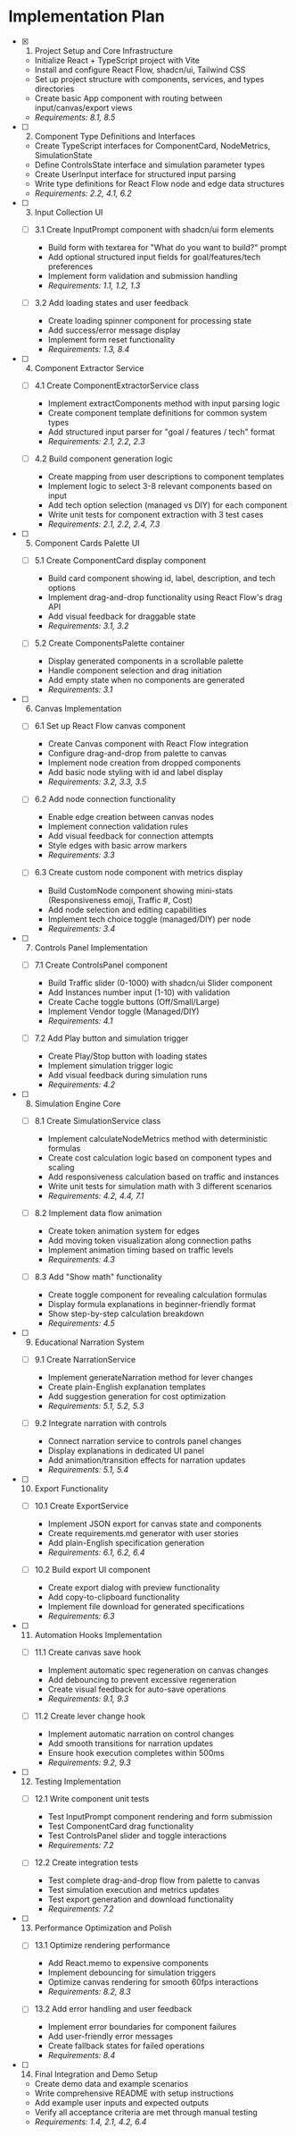 # Implementation Plan

- [x] 1. Project Setup and Core Infrastructure
  - Initialize React + TypeScript project with Vite
  - Install and configure React Flow, shadcn/ui, Tailwind CSS
  - Set up project structure with components, services, and types directories
  - Create basic App component with routing between input/canvas/export views
  - _Requirements: 8.1, 8.5_

- [ ] 2. Component Type Definitions and Interfaces
  - Create TypeScript interfaces for ComponentCard, NodeMetrics, SimulationState
  - Define ControlsState interface and simulation parameter types
  - Create UserInput interface for structured input parsing
  - Write type definitions for React Flow node and edge data structures
  - _Requirements: 2.2, 4.1, 6.2_

- [ ] 3. Input Collection UI
  - [ ] 3.1 Create InputPrompt component with shadcn/ui form elements
    - Build form with textarea for "What do you want to build?" prompt
    - Add optional structured input fields for goal/features/tech preferences
    - Implement form validation and submission handling
    - _Requirements: 1.1, 1.2, 1.3_

  - [ ] 3.2 Add loading states and user feedback
    - Create loading spinner component for processing state
    - Add success/error message display
    - Implement form reset functionality
    - _Requirements: 1.3, 8.4_

- [ ] 4. Component Extractor Service
  - [ ] 4.1 Create ComponentExtractorService class
    - Implement extractComponents method with input parsing logic
    - Create component template definitions for common system types
    - Add structured input parser for "goal / features / tech" format
    - _Requirements: 2.1, 2.2, 2.3_

  - [ ] 4.2 Build component generation logic
    - Create mapping from user descriptions to component templates
    - Implement logic to select 3-8 relevant components based on input
    - Add tech option selection (managed vs DIY) for each component
    - Write unit tests for component extraction with 3 test cases
    - _Requirements: 2.1, 2.2, 2.4, 7.3_

- [ ] 5. Component Cards Palette UI
  - [ ] 5.1 Create ComponentCard display component
    - Build card component showing id, label, description, and tech options
    - Implement drag-and-drop functionality using React Flow's drag API
    - Add visual feedback for draggable state
    - _Requirements: 3.1, 3.2_

  - [ ] 5.2 Create ComponentsPalette container
    - Display generated components in a scrollable palette
    - Handle component selection and drag initiation
    - Add empty state when no components are generated
    - _Requirements: 3.1_

- [ ] 6. Canvas Implementation
  - [ ] 6.1 Set up React Flow canvas component
    - Create Canvas component with React Flow integration
    - Configure drag-and-drop from palette to canvas
    - Implement node creation from dropped components
    - Add basic node styling with id and label display
    - _Requirements: 3.2, 3.3, 3.5_

  - [ ] 6.2 Add node connection functionality
    - Enable edge creation between canvas nodes
    - Implement connection validation rules
    - Add visual feedback for connection attempts
    - Style edges with basic arrow markers
    - _Requirements: 3.3_

  - [ ] 6.3 Create custom node component with metrics display
    - Build CustomNode component showing mini-stats (Responsiveness emoji, Traffic #, Cost)
    - Add node selection and editing capabilities
    - Implement tech choice toggle (managed/DIY) per node
    - _Requirements: 3.4_

- [ ] 7. Controls Panel Implementation
  - [ ] 7.1 Create ControlsPanel component
    - Build Traffic slider (0-1000) with shadcn/ui Slider component
    - Add Instances number input (1-10) with validation
    - Create Cache toggle buttons (Off/Small/Large)
    - Implement Vendor toggle (Managed/DIY)
    - _Requirements: 4.1_

  - [ ] 7.2 Add Play button and simulation trigger
    - Create Play/Stop button with loading states
    - Implement simulation trigger logic
    - Add visual feedback during simulation runs
    - _Requirements: 4.2_

- [ ] 8. Simulation Engine Core
  - [ ] 8.1 Create SimulationService class
    - Implement calculateNodeMetrics method with deterministic formulas
    - Create cost calculation logic based on component types and scaling
    - Add responsiveness calculation based on traffic and instances
    - Write unit tests for simulation math with 3 different scenarios
    - _Requirements: 4.2, 4.4, 7.1_

  - [ ] 8.2 Implement data flow animation
    - Create token animation system for edges
    - Add moving token visualization along connection paths
    - Implement animation timing based on traffic levels
    - _Requirements: 4.3_

  - [ ] 8.3 Add "Show math" functionality
    - Create toggle component for revealing calculation formulas
    - Display formula explanations in beginner-friendly format
    - Show step-by-step calculation breakdown
    - _Requirements: 4.5_

- [ ] 9. Educational Narration System
  - [ ] 9.1 Create NarrationService
    - Implement generateNarration method for lever changes
    - Create plain-English explanation templates
    - Add suggestion generation for cost optimization
    - _Requirements: 5.1, 5.2, 5.3_

  - [ ] 9.2 Integrate narration with controls
    - Connect narration service to controls panel changes
    - Display explanations in dedicated UI panel
    - Add animation/transition effects for narration updates
    - _Requirements: 5.1, 5.4_

- [ ] 10. Export Functionality
  - [ ] 10.1 Create ExportService
    - Implement JSON export for canvas state and components
    - Create requirements.md generator with user stories
    - Add plain-English specification generation
    - _Requirements: 6.1, 6.2, 6.4_

  - [ ] 10.2 Build export UI component
    - Create export dialog with preview functionality
    - Add copy-to-clipboard functionality
    - Implement file download for generated specifications
    - _Requirements: 6.3_

- [ ] 11. Automation Hooks Implementation
  - [ ] 11.1 Create canvas save hook
    - Implement automatic spec regeneration on canvas changes
    - Add debouncing to prevent excessive regeneration
    - Create visual feedback for auto-save operations
    - _Requirements: 9.1, 9.3_

  - [ ] 11.2 Create lever change hook
    - Implement automatic narration on control changes
    - Add smooth transitions for narration updates
    - Ensure hook execution completes within 500ms
    - _Requirements: 9.2, 9.3_

- [ ] 12. Testing Implementation
  - [ ] 12.1 Write component unit tests
    - Test InputPrompt component rendering and form submission
    - Test ComponentCard drag functionality
    - Test ControlsPanel slider and toggle interactions
    - _Requirements: 7.2_

  - [ ] 12.2 Create integration tests
    - Test complete drag-and-drop flow from palette to canvas
    - Test simulation execution and metrics updates
    - Test export generation and download functionality
    - _Requirements: 7.2_

- [ ] 13. Performance Optimization and Polish
  - [ ] 13.1 Optimize rendering performance
    - Add React.memo to expensive components
    - Implement debouncing for simulation triggers
    - Optimize canvas rendering for smooth 60fps interactions
    - _Requirements: 8.2, 8.3_

  - [ ] 13.2 Add error handling and user feedback
    - Implement error boundaries for component failures
    - Add user-friendly error messages
    - Create fallback states for failed operations
    - _Requirements: 8.4_

- [ ] 14. Final Integration and Demo Setup
  - Create demo data and example scenarios
  - Write comprehensive README with setup instructions
  - Add example user inputs and expected outputs
  - Verify all acceptance criteria are met through manual testing
  - _Requirements: 1.4, 2.1, 4.2, 6.4_
